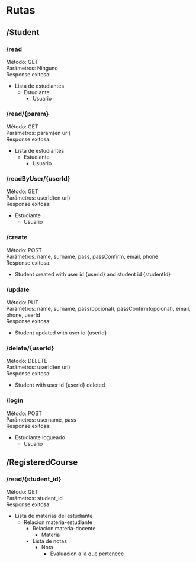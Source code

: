 # Rutas

## /Student
### /read
Método: GET<br>
Parámetros: Ninguno<br>
Response exitosa:<br>
* Lista de estudiantes
  * Estudiante
    * Usuario
    
### /read/{param}
Método: GET<br>
Parámetros: param(en url)<br>
Response exitosa:<br>
* Lista de estudiantes
  * Estudiante
    * Usuario
    
### /readByUser/{userId}
Método: GET<br>
Parámetros: userId(en url)<br>
Response exitosa:<br>
* Estudiante
    * Usuario
    
### /create
Método: POST<br>
Parámetros: name, surname, pass, passConfirm, email, phone<br>
Response exitosa:<br>
* Student created with user id {userId} and student id {studentId}

### /update
Método: PUT<br>
Parámetros: name, surname, pass(opcional), passConfirm(opcional), email, phone, userId<br>
Response exitosa:<br>
* Student updated with user id {userId}

### /delete/{userId}
Método: DELETE<br>
Parámetros: userId(en url)<br>
Response exitosa:<br>
* Student with user id {userId} deleted

### /login
Método: POST<br>
Parámetros: username, pass<br>
Response exitosa:<br>
* Estudiante logueado
  * Usuario
  
## /RegisteredCourse
### /read/{student_id}
Método: GET<br>
Parámetros: student_id<br>
Response exitosa:<br>
* Lista de materias del estudiante
  * Relacion materia-estudiante
    * Relacion materia-docente
      * Materia
    * Lista de notas
      * Nota
        * Evaluacion a la que pertenece

